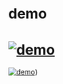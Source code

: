 # demo
# [![demo](https://i9.ytimg.com/vi_webp/UYiX9-RjRWM/mqdefault.webp?v=660e90de&sqp=COSgurAG&rs=AOn4CLA0LGkD6epbW3Z-L7bUyscOuPycJQ)](https://youtu.be/UYiX9-RjRWM)
[![demo]([https://youtu.be/UYiX9-RjRWM)](https://youtu.be/UYiX9-RjRWM))
